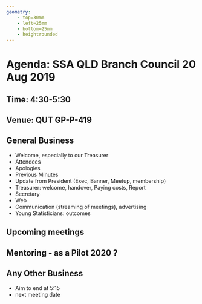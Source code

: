 ```yaml
---
geometry:
    - top=30mm
    - left=25mm
    - bottom=25mm
    - heightrounded
---
```


# Agenda: SSA QLD Branch Council 20 Aug 2019

## Time: 4:30-5:30

## Venue: QUT GP-P-419 

## General Business

- Welcome, especially to our Treasurer
- Attendees
- Apologies
- Previous Minutes
- Update from President (Exec, Banner, Meetup, membership)
- Treasurer: welcome, handover,  Paying costs,  Report
- Secretary
- Web
- Communication (streaming of meetings), advertising
- Young Statisticians: outcomes

## Upcoming meetings

## Mentoring - as a Pilot 2020 ?

## Any Other Business

- Aim to end at 5:15
- next meeting date
